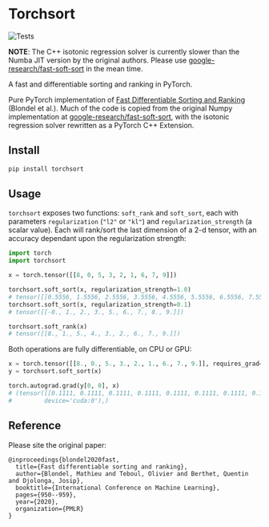 # Torchsort

![Tests](https://github.com/teddykoker/torchsort/workflows/Tests/badge.svg)

**NOTE**: The C++ isotonic regression solver is currently slower than the Numba
JIT version by the original authors. Please use
[google-research/fast-soft-sort](https://github.com/google-research/fast-soft-sort)
in the mean time.

A fast and differentiable sorting and ranking in PyTorch.

Pure PyTorch implementation of [Fast Differentiable Sorting and
Ranking](https://arxiv.org/abs/2002.08871) (Blondel et al.). Much of the code is
copied from the original Numpy implementation at
[google-research/fast-soft-sort](https://github.com/google-research/fast-soft-sort),
with the isotonic regression solver rewritten as a PyTorch C++ Extension.

## Install

```bash
pip install torchsort
```

## Usage

`torchsort` exposes two functions: `soft_rank` and `soft_sort`, each with
parameters `regularization` (`"l2"` or `"kl"`) and `regularization_strength` (a
scalar value). Each will rank/sort the last dimension of a 2-d tensor, with an
accuracy dependant upon the regularization strength:

```python
import torch
import torchsort

x = torch.tensor([[8, 0, 5, 3, 2, 1, 6, 7, 9]])

torchsort.soft_sort(x, regularization_strength=1.0)
# tensor([[0.5556, 1.5556, 2.5556, 3.5556, 4.5556, 5.5556, 6.5556, 7.5556, 8.5556]])
torchsort.soft_sort(x, regularization_strength=0.1)
# tensor([[-0., 1., 2., 3., 5., 6., 7., 8., 9.]])

torchsort.soft_rank(x)
# tensor([[8., 1., 5., 4., 3., 2., 6., 7., 9.]])
```

Both operations are fully differentiable, on CPU or GPU:

```python
x = torch.tensor([[8., 0., 5., 3., 2., 1., 6., 7., 9.]], requires_grad=True).cuda()
y = torchsort.soft_sort(x)

torch.autograd.grad(y[0, 0], x)
# (tensor([[0.1111, 0.1111, 0.1111, 0.1111, 0.1111, 0.1111, 0.1111, 0.1111, 0.1111]],
#         device='cuda:0'),)
```

## Reference

Please site the original paper:

```
@inproceedings{blondel2020fast,
  title={Fast differentiable sorting and ranking},
  author={Blondel, Mathieu and Teboul, Olivier and Berthet, Quentin and Djolonga, Josip},
  booktitle={International Conference on Machine Learning},
  pages={950--959},
  year={2020},
  organization={PMLR}
}
```
